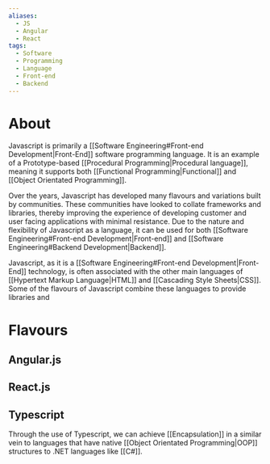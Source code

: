 ```yaml
---
aliases:
  - JS
  - Angular
  - React
tags:
  - Software
  - Programming
  - Language
  - Front-end
  - Backend
---
```

# About
Javascript is primarily a [[Software Engineering#Front-end Development|Front-End]] software programming language. It is an example of a Prototype-based [[Procedural Programming|Procedural language]], meaning it supports both [[Functional Programming|Functional]] and [[Object Orientated Programming]].

Over the years, Javascript has developed many flavours and variations built by communities. These communities have looked to collate frameworks and libraries, thereby improving the experience of developing customer and user facing applications with minimal resistance. Due to the nature and flexibility of Javascript as a language, it can be used for both [[Software Engineering#Front-end Development|Front-end]] and [[Software Engineering#Backend Development|Backend]].

Javascript, as it is a [[Software Engineering#Front-end Development|Front-End]] technology, is often associated with the other main languages of [[Hypertext Markup Language|HTML]] and [[Cascading Style Sheets|CSS]]. Some of the flavours of Javascript combine these languages to provide libraries and 
# Flavours
## Angular.js
## React.js
## Typescript
Through the use of Typescript, we can achieve [[Encapsulation]] in a similar vein to languages that have native [[Object Orientated Programming|OOP]] structures to .NET languages like [[C#]].